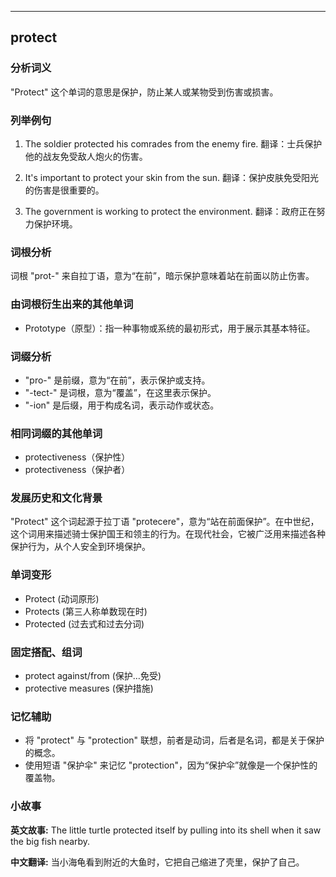 
---------------
## protect
### 分析词义
"Protect" 这个单词的意思是保护，防止某人或某物受到伤害或损害。

### 列举例句
1. The soldier protected his comrades from the enemy fire.
   翻译：士兵保护他的战友免受敌人炮火的伤害。

2. It's important to protect your skin from the sun.
   翻译：保护皮肤免受阳光的伤害是很重要的。

3. The government is working to protect the environment.
   翻译：政府正在努力保护环境。

### 词根分析
词根 "prot-" 来自拉丁语，意为“在前”，暗示保护意味着站在前面以防止伤害。

### 由词根衍生出来的其他单词
- Prototype（原型）：指一种事物或系统的最初形式，用于展示其基本特征。

### 词缀分析
- "pro-" 是前缀，意为“在前”，表示保护或支持。
- "-tect-" 是词根，意为“覆盖”，在这里表示保护。
- "-ion" 是后缀，用于构成名词，表示动作或状态。

### 相同词缀的其他单词
- protectiveness（保护性）
- protectiveness（保护者）

### 发展历史和文化背景
"Protect" 这个词起源于拉丁语 "protecere"，意为“站在前面保护”。在中世纪，这个词用来描述骑士保护国王和领主的行为。在现代社会，它被广泛用来描述各种保护行为，从个人安全到环境保护。

### 单词变形
- Protect (动词原形)
- Protects (第三人称单数现在时)
- Protected (过去式和过去分词)

### 固定搭配、组词
- protect against/from (保护…免受)
- protective measures (保护措施)

### 记忆辅助
- 将 "protect" 与 "protection" 联想，前者是动词，后者是名词，都是关于保护的概念。
- 使用短语 "保护伞" 来记忆 "protection"，因为“保护伞”就像是一个保护性的覆盖物。

### 小故事
**英文故事:**
The little turtle protected itself by pulling into its shell when it saw the big fish nearby.

**中文翻译:**
当小海龟看到附近的大鱼时，它把自己缩进了壳里，保护了自己。

